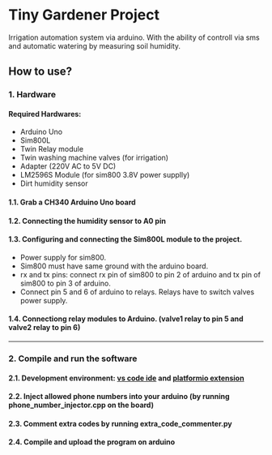 # Tiny Gardener Project
Irrigation automation system via arduino. With the ability of controll via sms and automatic watering by measuring soil humidity.

## How to use?
### 1. Hardware
#### Required Hardwares:
- Arduino Uno
- Sim800L
- Twin Relay module
- Twin washing machine valves (for irrigation)
- Adapter (220V AC to 5V DC)
- LM2596S Module (for sim800 3.8V power supplly)
- Dirt humidity sensor

#### 1.1. Grab a CH340 Arduino Uno board
#### 1.2. Connecting the humidity sensor to A0 pin
#### 1.3. Configuring and connecting the Sim800L module to the project.
- Power supply for sim800.
- Sim800 must have same ground with the arduino board.
- rx and tx pins: connect rx pin of sim800 to pin 2 of arduino and tx pin of sim800 to pin 3 of arduino. 
- Connect pin 5 and 6 of arduino to relays. Relays have to switch valves power supply. 
#### 1.4. Connectiong relay modules to Arduino. (valve1 relay to pin 5 and valve2 relay to pin 6)
---


### 2. Compile and run the software
#### 2.1. Development environment: <u>vs code ide</u> and <u>platformio extension</u>
#### 2.2. Inject allowed phone numbers into your arduino (by running phone_number_injector.cpp on the board)
#### 2.3. Comment extra codes by running extra_code_commenter.py
#### 2.4. Compile and upload the program on arduino
